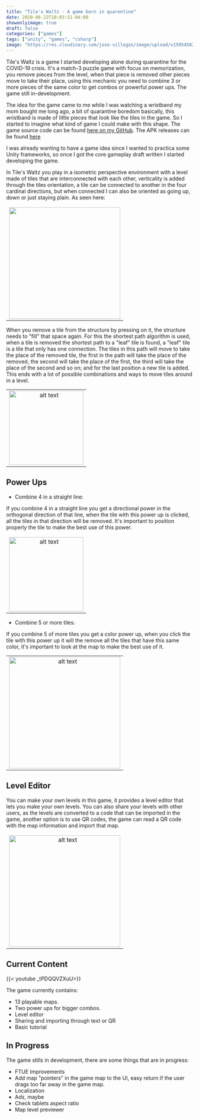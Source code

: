 ```yaml
---
title: "Tile's Waltz - A game born in quarentine"
date: 2020-06-22T18:03:51-04:00
showonlyimage: true
draft: false
categories: ["games"]
tags: ["unity", "games", "csharp"]
image: "https://res.cloudinary.com/jose-villegas/image/upload/v1595458281/WebPage/privat.png"
---
```


Tile's Waltz is a game I started developing alone during quarantine for the COVID-19 crisis. It's a match-3 puzzle game with focus on memorization, you remove pieces from the level, when that piece is removed other pieces move to take their place, using this mechanic you need to combine 3 or more pieces of the same color to get combos or powerful power ups. The game still in-development.
<!--more-->

The idea for the game came to me while I was watching a wristband my mom bought me long ago, a bit of quarantine boredom basically, this wristband is made of little pieces that look like the tiles in the game. So I started to imagine what kind of game I could make with this shape. The game source code can be found [here on my GitHub](https://github.com/jose-villegas/TilesWaltz). The APK releases can be found [here](https://github.com/jose-villegas/TilesWaltz/releases)

I was already wanting to have a game idea since I wanted to practica some Unity frameworks, so once I got the core gameplay draft written I started developing the game.

In Tile's Waltz you play in a isometric perspective environment with a level made of tiles that are interconnected with each other, verticality is added through the tiles orientation, a tile can be connected to another in the four cardinal directions, but when connected I can also be oriented as going up, down or just staying plain. As seen here: 

<table class="table">
<thead>
<tr>
</tr>
</thead>
<tbody>
<tr>
<td align="center"><img src="https://res.cloudinary.com/jose-villegas/image/upload/v1595457147/WebPage/tt.png" style="width: 300px;"/></td>
</tr>
</tbody>
</table>

When you remove a tile from the structure by pressing on it, the structure needs to "fill" that space again. For this the shortest path algorithm is used, when a tile is removed the shortest path to a "leaf" tile is found, a "leaf" tile is a tile that only has one connection. The tiles in this path will move to take the place of the removed tile, the first in the path will take the place of the removed, the second will take the place of the first, the third will take the place of the second and so on; and for the last position a new tile is added. This ends with a lot of possible combinations and ways to move tiles around in a level.

<table class="table">
<thead>
<tr>
</tr>
</thead>
<tbody>
<tr>
<td align="center"><img src="https://github.com/jose-villegas/TilesWaltz/blob/master/Media/Animated/summary.gif?raw=true" alt="alt text" width="200">
</td>
</tr>
</tbody>
</table>

## Power Ups

* Combine 4 in a straight line:

If you combine 4 in a straight line you get a directional power in the orthogonal direction of that line, when the tile with this power up is clicked, all the tiles in that direction will be removed. It's important to position properly the tile to make the best use of this power.

<table class="table">
<thead>
<tr>
</tr>
</thead>
<tbody>
<tr>
<td align="center"><img src="https://github.com/jose-villegas/TilesWaltz/raw/master/Media/Animated/dir1.gif" alt="alt text" width="200"></td>
</tr>
</tbody>
</table>

* Combine 5 or more tiles:

If you combine 5 of more tiles you get a color power up, when you click the tile with this power up it will the remove all the tiles that have this same color, it's important to look at the map to make the best use of it.

<table class="table">
<thead>
<tr>
</tr>
</thead>
<tbody>
<tr>
<td align="center"><img src="https://github.com/jose-villegas/TilesWaltz/raw/master/Media/Animated/color1.gif" alt="alt text" width="300"></td>
</tr>
</tbody>
</table>

## Level Editor

You can make your own levels in this game, it provides a level editor that lets you make your own levels. You can also share your levels with other users, as the levels are converted to a code that can be imported in the game, another option is to use QR codes, the game can read a QR code with the map information and import that map.

<table class="table">
<thead>
<tr>
</tr>
</thead>
<tbody>
<tr>
<td align="center"><img src="https://github.com/jose-villegas/TilesWaltz/raw/master/Media/Animated/build1.gif" alt="alt text" width="300"></td>
</tr>
</tbody>
</table>

## Current Content

{{< youtube _tPDQQVZXuU>}}

The game currently contains:

* 13 playable maps.
* Two power ups for bigger combos.
* Level editor
* Sharing and importing through text or QR
* Basic tutorial

## In Progress

The game stills in development, there are some things that are in progress:

* FTUE Improvements
* Add map "pointers" in the game map to the UI, easy return if the user drags too far away in the game map.
* Localization
* Ads, maybe
* Check tablets aspect ratio
* Map level previewer


